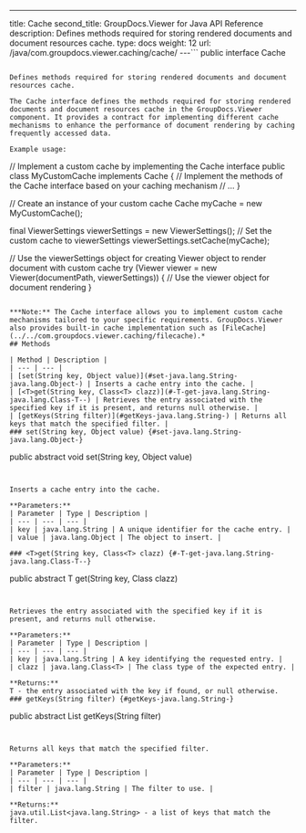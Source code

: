---
title: Cache
second_title: GroupDocs.Viewer for Java API Reference
description: Defines methods required for storing rendered documents and document resources cache.
type: docs
weight: 12
url: /java/com.groupdocs.viewer.caching/cache/
---```
public interface Cache
```

Defines methods required for storing rendered documents and document resources cache.

The Cache interface defines the methods required for storing rendered documents and document resources cache in the GroupDocs.Viewer component. It provides a contract for implementing different cache mechanisms to enhance the performance of document rendering by caching frequently accessed data.

Example usage:

```

 // Implement a custom cache by implementing the Cache interface
 public class MyCustomCache implements Cache {
     // Implement the methods of the Cache interface based on your caching mechanism
     // ...
 }

 // Create an instance of your custom cache
 Cache myCache = new MyCustomCache();

 final ViewerSettings viewerSettings = new ViewerSettings();
 // Set the custom cache to viewerSettings
 viewerSettings.setCache(myCache);

 // Use the viewerSettings object for creating Viewer object to render document with custom cache
 try (Viewer viewer = new Viewer(documentPath, viewerSettings)) {
     // Use the viewer object for document rendering
 }
 
```

***Note:** The Cache interface allows you to implement custom cache mechanisms tailored to your specific requirements. GroupDocs.Viewer also provides built-in cache implementation such as [FileCache](../../com.groupdocs.viewer.caching/filecache).*
## Methods

| Method | Description |
| --- | --- |
| [set(String key, Object value)](#set-java.lang.String-java.lang.Object-) | Inserts a cache entry into the cache. |
| [<T>get(String key, Class<T> clazz)](#-T-get-java.lang.String-java.lang.Class-T--) | Retrieves the entry associated with the specified key if it is present, and returns null otherwise. |
| [getKeys(String filter)](#getKeys-java.lang.String-) | Returns all keys that match the specified filter. |
### set(String key, Object value) {#set-java.lang.String-java.lang.Object-}
```
public abstract void set(String key, Object value)
```


Inserts a cache entry into the cache.

**Parameters:**
| Parameter | Type | Description |
| --- | --- | --- |
| key | java.lang.String | A unique identifier for the cache entry. |
| value | java.lang.Object | The object to insert. |

### <T>get(String key, Class<T> clazz) {#-T-get-java.lang.String-java.lang.Class-T--}
```
public abstract T <T>get(String key, Class<T> clazz)
```


Retrieves the entry associated with the specified key if it is present, and returns null otherwise.

**Parameters:**
| Parameter | Type | Description |
| --- | --- | --- |
| key | java.lang.String | A key identifying the requested entry. |
| clazz | java.lang.Class<T> | The class type of the expected entry. |

**Returns:**
T - the entry associated with the key if found, or null otherwise.
### getKeys(String filter) {#getKeys-java.lang.String-}
```
public abstract List<String> getKeys(String filter)
```


Returns all keys that match the specified filter.

**Parameters:**
| Parameter | Type | Description |
| --- | --- | --- |
| filter | java.lang.String | The filter to use. |

**Returns:**
java.util.List<java.lang.String> - a list of keys that match the filter.
